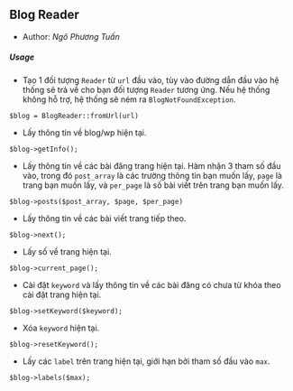 ## Blog Reader
- Author: *Ngô Phương Tuấn*

##### Usage
- Tạo 1 đối tượng `Reader` từ `url` đầu vào, tùy vào đường dẫn đầu vào hệ thống sẽ trả về cho bạn đối tượng `Reader` tương ứng. Nếu hệ thống không hỗ trợ, hệ thống sẽ ném ra `BlogNotFoundException`.
```
$blog = BlogReader::fromUrl(url) 
```

- Lấy thông tin về blog/wp hiện tại.
```
$blog->getInfo();
```

- Lấy thông tin về các bài đăng trang hiện tại. Hàm nhận 3 tham số đầu vào, trong đó `post_array` là các trường thông tin bạn muốn lấy, `page` là trang bạn muốn lấy, và `per_page` là số bài viết trên trang bạn muốn lấy.
```
$blog->posts($post_array, $page, $per_page)
```

- Lấy thông tin về các bài viết trang tiếp theo.
```
$blog->next();
```

- Lấy số về trang hiện tại.
```
$blog->current_page();
```

- Cài đặt `keyword` và lấy thông tin về các bài đăng có chưa từ khóa theo cài đặt trang hiện tại.
```
$blog->setKeyword($keyword);
```

- Xóa `keyword` hiện tại.
```
$blog->resetKeyword();
```

- Lấy các `label` trên trang hiện tại, giới hạn bởi tham số đầu vào `max`.
```
$blog->labels($max);
```